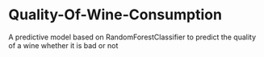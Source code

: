 # Quality-Of-Wine-Consumption
A predictive model based on RandomForestClassifier to predict the quality of a wine whether it is bad or not
